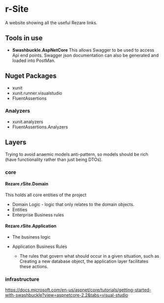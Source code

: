 # r-Site
A website showing all the useful Rezare links.

## Tools in use
 - **Swashbuckle.AspNetCore**
   This allows Swagger to be used to access Api end points.
   Swagger json documentation can also be generated and loaded into PostMan.

## Nuget Packages
   
 - xunit
 - xunit.runner.visualstudio
 - FluentAssertions

### Analyzers

 - xunit.analyzers
 - FluentAssertions.Analyzers
 
## Layers

Trying to avoid anaemic models anti-pattern, so models should be rich (have functionality rather than just being DTOs).

### core

#### Rezare.rSite.Domain

This holds all core entities of the project
 - Domain Logic - logic that only relates to the domain objects.
 - Entities
 - Enterprise Business rules
 
#### Rezare.rSite.Application
 - The business logic

 - Application Business Rules
   - The rules that govern what should occur in a given situation, such as Creating a new database object, the application layer facilitates these actions.

### infrastructure
 

 
 https://docs.microsoft.com/en-us/aspnet/core/tutorials/getting-started-with-swashbuckle?view=aspnetcore-2.2&tabs=visual-studio